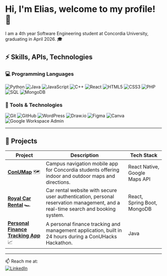 <!--
## Hi there 👋
**elias-hannoun/elias-hannoun** is a ✨ _special_ ✨ repository because its `README.md` (this file) appears on your GitHub profile.

Here are some ideas to get you started:

- 🔭 I’m currently working on ...
- 🌱 I’m currently learning ...
- 👯 I’m looking to collaborate on ...
- 🤔 I’m looking for help with ...
- 💬 Ask me about ...
- 📫 How to reach me: ...
- 😄 Pronouns: ...
- ⚡ Fun fact: ...
-->

# Hi, I'm Elias, welcome to my profile! 👋

I am a 4th year Software Engineering student at Concordia University, graduating in April 2026. 🎓 

## ⚡ Skills, APIs, Technologies

### 💻 Programming Languages
![Python](https://img.shields.io/badge/Python-3776AB?logo=python&logoColor=white)
![Java](https://img.shields.io/badge/Java-A87C5E?logo=java&logoColor=white)
![JavaScript](https://img.shields.io/badge/JavaScript-F7DF1E?logo=javascript&logoColor=black)
![C++](https://img.shields.io/badge/C++-00599C?logo=c%2b%2b&logoColor=white)
![React](https://img.shields.io/badge/React-20232A?logo=react&logoColor=61DAFB)
![HTML5](https://img.shields.io/badge/HTML5-E34F26?logo=html5&logoColor=white)
![CSS3](https://img.shields.io/badge/CSS3-1572B6?logo=css3&logoColor=white)
![PHP](https://img.shields.io/badge/PHP-777BB4?logo=php&logoColor=white)
![SQL](https://img.shields.io/badge/SQL-A8A9AD?logo=database&logoColor=white)
![MongoDB](https://img.shields.io/badge/MongoDB-47A248?logo=mongodb&logoColor=white)

### 🔧 Tools & Technologies
![Git](https://img.shields.io/badge/Git-F05032?logo=git&logoColor=white)
![GitHub](https://img.shields.io/badge/GitHub-181717?logo=github&logoColor=white)
![WordPress](https://img.shields.io/badge/WordPress-21759B?logo=wordpress&logoColor=white)
![Draw.io](https://img.shields.io/badge/Draw.io-F08705?logo=diagramsdotnet&logoColor=white)
![Figma](https://img.shields.io/badge/Figma-A259FF?logo=figma&logoColor=white)
![Canva](https://img.shields.io/badge/Canva-00C4CC?logo=canva&logoColor=white)
![Google Workspace Admin](https://img.shields.io/badge/Google%20Workspace-Admin-4285F4?logo=google&logoColor=white)


---

## 📌 Projects

| Project | Description | Tech Stack |
|---------|-------------|------|
| [**ConUMap**](https://github.com/elias-hannoun/ConUMap) 🗺️| Campus navigation mobile app for Concordia students offering indoor and outdoor maps and directions.	| React Native, Google Maps API |
| [**Royal Car Rental**](https://github.com/elias-hannoun/Royal-Car-Rental) 🏎️ | Car rental website with secure user authentication, personal reservation management, and a real-time search and booking system. | React, Spring Boot, MongoDB |
| [**Personal Finance Tracking App**](https://github.com/elias-hannoun/GitIWillSurvive) 📈 | A personal finance tracking and management application, built in 24 hours during a ConUHacks Hackathon.| Java |

---

<!--

![Snake animation](https://raw.githubusercontent.com/yourusername/elias-hannoun/output/github-contribution-grid-snake.svg)

---
-->

<!--

## 📊 GitHub Stats
![Eli's GitHub stats](https://github-readme-stats.vercel.app/api?username=elias-hannoun&show_icons=true&theme=radical)
![Top Languages](https://github-readme-stats.vercel.app/api/top-langs/?username=elias-hannoun&layout=compact&theme=radical)
![GitHub Streak](https://github-readme-streak-stats.herokuapp.com/?user=elias-hannoun)

---
-->

📫 Reach me at:  
[![LinkedIn](https://img.shields.io/badge/LinkedIn-blue?logo=linkedin)](https://linkedin.com/in/elias-hannoun)  
